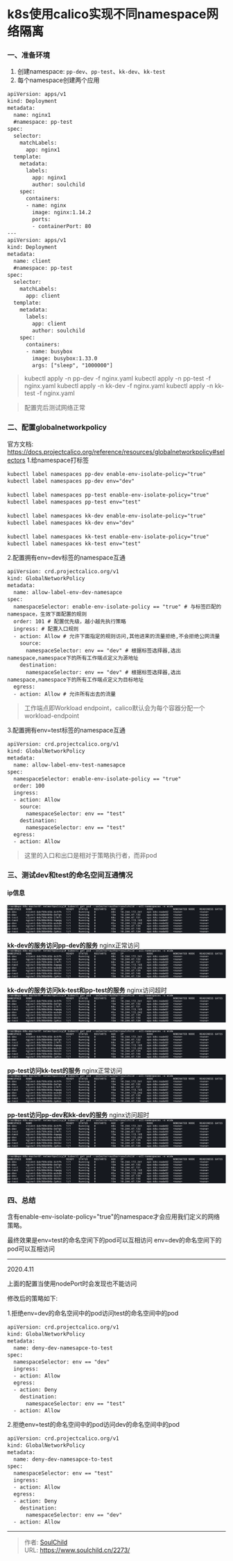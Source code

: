 # k8s使用calico实现不同namespace网络隔离

<!--more-->
### 一、准备环境
1. 创建namespace: `pp-dev`、`pp-test`、`kk-dev`、`kk-test`
2. 每个namespace创建两个应用
```
apiVersion: apps/v1
kind: Deployment
metadata:
  name: nginx1
  #namespace: pp-test
spec:
  selector:
    matchLabels:
      app: nginx1
  template:
    metadata:
      labels:
        app: nginx1
        author: soulchild
    spec:
      containers:
      - name: nginx
        image: nginx:1.14.2
        ports:
        - containerPort: 80
---
apiVersion: apps/v1
kind: Deployment
metadata:
  name: client
  #namespace: pp-test
spec:
  selector:
    matchLabels:
      app: client
  template:
    metadata:
      labels:
        app: client
        author: soulchild
    spec:
      containers:
      - name: busybox
        image: busybox:1.33.0
        args: ["sleep", "1000000"]
```
> kubectl apply -n pp-dev -f nginx.yaml
> kubectl apply -n pp-test -f nginx.yaml
> kubectl apply -n kk-dev -f nginx.yaml
> kubectl apply -n kk-test -f nginx.yaml

> 配置完后测试网络正常


### 二、配置globalnetworkpolicy
官方文档: https://docs.projectcalico.org/reference/resources/globalnetworkpolicy#selectors
1.给namespace打标签
```
kubectl label namespaces pp-dev enable-env-isolate-policy="true"
kubectl label namespaces pp-dev env="dev"

kubectl label namespaces pp-test enable-env-isolate-policy="true"
kubectl label namespaces pp-test env="test"

kubectl label namespaces kk-dev enable-env-isolate-policy="true"
kubectl label namespaces kk-dev env="dev"

kubectl label namespaces kk-test enable-env-isolate-policy="true"
kubectl label namespaces kk-test env="test"
```

2.配置拥有env=dev标签的namespace互通
```
apiVersion: crd.projectcalico.org/v1
kind: GlobalNetworkPolicy
metadata:
  name: allow-label-env-dev-namesapce
spec:
  namespaceSelector: enable-env-isolate-policy == "true" # 与标签匹配的namespace，生效下面配置的规则
  order: 101 # 配置优先级，越小越先执行策略
  ingress: # 配置入口规则
  - action: Allow # 允许下面指定的规则访问,其他进来的流量拒绝,不会拒绝公网流量
    source:
      namespaceSelector: env == "dev" # 根据标签选择器,选出namespace,namespace下的所有工作端点定义为源地址
    destination:
      namespaceSelector: env == "dev" # 根据标签选择器,选出namespace,namespace下的所有工作端点定义为目标地址
  egress:
  - action: Allow # 允许所有出去的流量
```
> 工作端点即Workload endpoint，calico默认会为每个容器分配一个workload-endpoint

3.配置拥有env=test标签的namespace互通
```
apiVersion: crd.projectcalico.org/v1
kind: GlobalNetworkPolicy
metadata:
  name: allow-label-env-test-namesapce
spec:
  namespaceSelector: enable-env-isolate-policy == "true"
  order: 100
  ingress:
  - action: Allow
    source:
      namespaceSelector: env == "test"
    destination:
      namespaceSelector: env == "test"
  egress:
  - action: Allow
```
> 这里的入口和出口是相对于策略执行者，而非pod


### 三、测试dev和test的命名空间互通情况
#### ip信息
![00424-jfw5lsbri1b.png](images/2650144005.png)

**kk-dev的服务访问pp-dev的服务**
nginx正常访问
![67253-0dfubigby71.png](images/2650144005.png)

**kk-dev的服务访问kk-test和pp-test的服务**
nginx访问超时
![56095-ef68x96t15u.png](images/2650144005.png)

![91091-o6doszl9uk.png](images/2650144005.png)

**pp-test访问kk-test的服务**
nginx正常访问
![96370-859rk8nqv7u.png](images/2650144005.png)

**pp-test访问pp-dev和kk-dev的服务**
nginx访问超时
![70378-1a96k23ldul.png](images/2650144005.png)

![42119-loufx5xxqw.png](images/2650144005.png)

### 四、总结
含有enable-env-isolate-policy="true"的namespace才会应用我们定义的网络策略。

最终效果是env=test的命名空间下的pod可以互相访问
env=dev的命名空间下的pod可以互相访问



---

2020.4.11

上面的配置当使用nodePort时会发现也不能访问

修改后的策略如下:

1.拒绝env=dev的命名空间中的pod访问test的命名空间中的pod
```
apiVersion: crd.projectcalico.org/v1
kind: GlobalNetworkPolicy
metadata:
  name: deny-dev-namesapce-to-test
spec:
  namespaceSelector: env == "dev"
  ingress:
  - action: Allow
  egress:
  - action: Deny
    destination:
      namespaceSelector: env == "test"
  - action: Allow
```

2.拒绝env=test的命名空间中的pod访问dev的命名空间中的pod
```
apiVersion: crd.projectcalico.org/v1
kind: GlobalNetworkPolicy
metadata:
  name: deny-dev-namesapce-to-test
spec:
  namespaceSelector: env == "test"
  ingress:
  - action: Allow
  egress:
  - action: Deny
    destination:
      namespaceSelector: env == "dev"
  - action: Allow
```



---

> 作者: [SoulChild](https://www.soulchild.cn)  
> URL: https://www.soulchild.cn/2273/  

